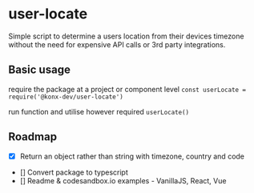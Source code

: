# user-locate

Simple script to determine a users location from their devices timezone without the need for expensive API calls or 3rd party integrations.

## Basic usage

require the package at a project or component level
```const userLocate = require('@konx-dev/user-locate')```

run function and utilise however required
```userLocate()```

## Roadmap

- [x] Return an object rather than string with timezone, country and code
- [] Convert package to typescript
- [] Readme & codesandbox.io examples - VanillaJS, React, Vue
